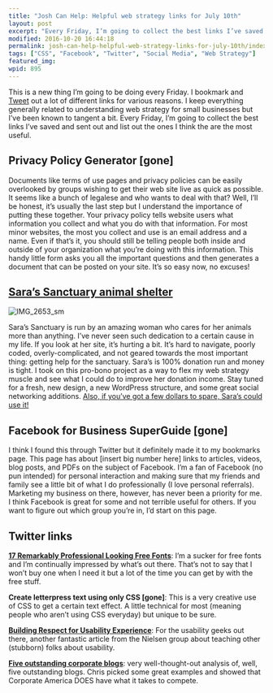 ```yaml
---
title: "Josh Can Help: Helpful web strategy links for July 10th"
layout: post
excerpt: "Every Friday, I’m going to collect the best links I’ve saved and sent out and list out the ones I think the are the most useful."
modified: 2016-10-20 16:44:18
permalink: josh-can-help-helpful-web-strategy-links-for-july-10th/index.html
tags: ["CSS", "Facebook", "Twitter", "Social Media", "Web Strategy"]
featured_img:
wpid: 895
---
```



This is a new thing I’m going to be doing every Friday. I bookmark and [Tweet](http://twitter.com/joshcanhelp) out a lot of different links for various reasons. I keep everything generally related to understanding web strategy for small businesses but I’ve been known to tangent a bit. Every Friday, I’m going to collect the best links I’ve saved and sent out and list out the ones I think the are the most useful.

## Privacy Policy Generator [gone]

Documents like terms of use pages and privacy policies can be easily overlooked by groups wishing to get their web site live as quick as possible. It seems like a bunch of legalese and who wants to deal with that? Well, I’ll be honest, it’s usually the last step but I understand the importance of putting these together. Your privacy policy tells website users what information you collect and what you do with that information. For most minor websites, the most you collect and use is an email address and a name. Even if that’s it, you should still be telling people both inside and outside of your organization what you’re doing with this information. This handy little form asks you all the important questions and then generates a document that can be posted on your site. It’s so easy now, no excuses!

## [Sara’s Sanctuary animal shelter](http://saras-sanctuary.org/)

![IMG_2653_sm](/_images/2009/07/IMG_2653_sm.jpg "IMG_2653_sm")

Sara’s Sanctuary is run by an amazing woman who cares for her animals more than anything. I’ve never seen such dedication to a certain cause in my life. If you look at her site, it’s hurting a bit. It’s hard to navigate, poorly coded, overly-complicated, and not geared towards the most important thing: getting help for the sanctuary. Sara’s is 100% donation run and money is tight. I took on this pro-bono project as a way to flex my web strategy muscle and see what I could do to improve her donation income. Stay tuned for a fresh, new design, a new WordPress structure, and some great social networking additions. [Also, if you’ve got a few dollars to spare, Sara’s could use it!](http://saras-sanctuary.org/help-saras/donate-or-sponsor/#top)

## Facebook for Business SuperGuide [gone]

I think I found this through Twitter but it definitely made it to my bookmarks page. This page has about \[insert big number here\] links to articles, videos, blog posts, and PDFs on the subject of Facebook. I’m a fan of Facebook (no pun intended) for personal interaction and making sure that my friends and family see a little bit of what I do professionally (I love personal referrals). Marketing my business on there, however, has never been a priority for me. I think Facebook is great for some and not terrible useful for others. If you want to figure out which group you’re in, I’d start on this page.

Twitter links
-------------

**[17 Remarkably Professional Looking Free Fonts](https://webdesignledger.com/17-remarkably-professional-looking-free-fonts/)**: I’m a sucker for free fonts and I’m continually impressed by what’s out there. That’s not to say that I won’t buy one when I need it but a lot of the time you can get by with the free stuff.

**Create letterpress text using only CSS [gone]**: This is a very creative use of CSS to get a certain text effect. A little technical for most (meaning people who aren’t using CSS everyday) but unique to be sure.

**[Building Respect for Usability Experience](https://www.nngroup.com/articles/respect-for-usability-expertise/)**: For the usability geeks out there, another fantastic article from the Nielsen group about teaching other (stubborn) folks about usability.

**[Five outstanding corporate blogs](http://www.imediaconnection.com/articles/ported-articles/red-dot-articles/2009/jul/5-outstanding-corporate-blogs/)**: very well-thought-out analysis of, well, five outstanding blogs. Chris picked some great examples and showed that Corporate America DOES have what it takes to compete.
